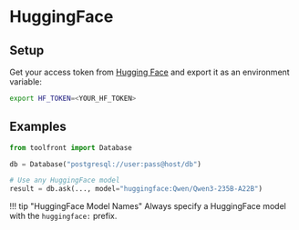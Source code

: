 # HuggingFace

## Setup

Get your access token from [Hugging Face](https://huggingface.co/settings/tokens) and export it as an environment variable:

```bash
export HF_TOKEN=<YOUR_HF_TOKEN>
```

## Examples


```python
from toolfront import Database

db = Database("postgresql://user:pass@host/db")

# Use any HuggingFace model
result = db.ask(..., model="huggingface:Qwen/Qwen3-235B-A22B")
```


!!! tip "HuggingFace Model Names"
    Always specify a HuggingFace model with the `huggingface:` prefix.